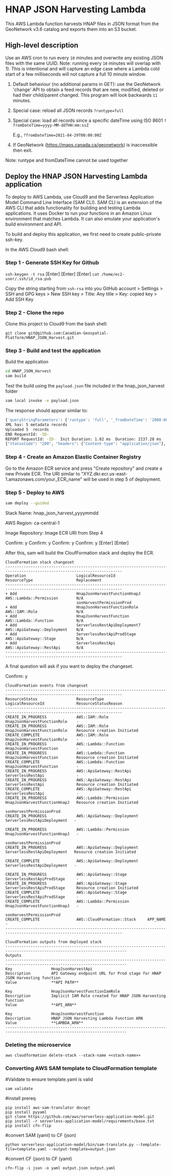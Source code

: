 # HNAP JSON Harvesting Lambda

This AWS Lambda function harvests HNAP files in JSON format from the GeoNetwork v3.6 catalog and exports them into an S3 bucket.

## High-level description

Use an AWS cron to run every `10` minutes and overwrite any existing JSON files with the same UUID. Note: running every `10` minutes will overlap with 1). This is intentional and will capture an edge case where a Lambda cold start of a few milliseconds will not capture a full 10 minute window.

1) Default behaviour (no additional params in GET): use the GeoNetwork 'change' API to obtain a feed records that are new, modified, deleted or had their child/parent changed. This program will look backwards `11` minutes.

2) Special case: reload all JSON records
    `?runtype=full`

3) Special case: load all records since a specific dateTime using ISO 8601
    `?fromDateTime=yyyy-MM-ddTHH:mm:ssZ`

    E.g., `?fromDateTime=2021-04-29T00:00:00Z`

4) If GeoNetwork (https://maps.canada.ca/geonetwork) is inaccessible then exit.

Note: runtype and fromDateTime cannot be used together

## Deploy the HNAP JSON Harvesting Lambda application

To deploy to AWS Lambda, use Cloud9 and the Serverless Application Model Command Line Interface (SAM CLI). SAM CLI is an extension of the AWS CLI that adds functionality for building and testing Lambda applications. It uses Docker to run your functions in an Amazon Linux environment that matches Lambda. It can also emulate your application's build environment and API.

To build and deploy this application, we first need to create public-private ssh-key.

In the AWS Cloud9 bash shell:

### Step 1 - Generate SSH Key for Github

`ssh-keygen -t rsa`
[Enter] [Enter] [Enter]
`cat /home/ec2-user/.ssh/id_rsa.pub`

Copy the string starting from `ssh-rsa` into you GitHub account > Settings > SSH and GPG keys > New SSH key > Title: Any title > Key: copied key > Add SSH Key

### Step 2 - Clone the repo

Clone this project to Cloud9 from the bash shell:

`git clone git@github.com:Canadian-Geospatial-Platform/HNAP_JSON_Harvest.git`

### Step 3 - Build and test the application

Build the application

```bash
cd HNAP_JSON_Harvest
sam build
```

Test the build using the `payload.json` file included in the hnap_json_harvest folder

```bash
sam local invoke -e payload.json
```

The response should appear similar to:
```bash
{'queryStringParameters': {'runtype': 'full', '_fromDateTime': '2008-08-30T01:45:36.123Z'}}
XML has: 5 metadata records
Uploaded 5  records
END RequestId: -ID-
REPORT RequestId: -ID-  Init Duration: 1.02 ms  Duration: 2137.28 ms    Billed Duration: 2200 ms        Memory Size: 128 MB    Max Memory Used: 128 MB
{"statusCode": "200", "headers": {"Content-type": "application/json"}, "body": "{\n    \"statusCode\": \"200\",\n    \"message\": \"Reloading all JSON records......5 record(s) harvested into hnap-test-bucket1\"\n}
```

### Step 4 - Create an Amazon Elastic Container Registry

Go to the Amazon ECR service and press "Create repository" and create a new Private ECR. The URI similar to "XYZ.dkr.ecr.us-east-1.amazonaws.com/your_ECR_name" will be used in step 5 of deployment.

### Step 5 - Deploy to AWS

```bash
sam deploy --guided
```

Stack Name: hnap_json_harvest_yyyymmdd

AWS Region: ca-central-1

Image Repository: Image ECR URI from Step 4

Confirm: y
Confirm: y
Confirm: y
Confirm: y
[Enter]
[Enter]

After this, sam will build the CloufFormation stack and deploy the ECR.

```
CloudFormation stack changeset
-------------------------------------------------------------------------------------------------------------------------
Operation                      LogicalResourceId              ResourceType                   Replacement                  
-------------------------------------------------------------------------------------------------------------------------
+ Add                          HnapJsonHarvestFunctionHnapJ   AWS::Lambda::Permission        N/A                          
                               sonHarvestPermissionProd                                                                   
+ Add                          HnapJsonHarvestFunctionRole    AWS::IAM::Role                 N/A                          
+ Add                          HnapJsonHarvestFunction        AWS::Lambda::Function          N/A                          
+ Add                          ServerlessRestApiDeployment7   AWS::ApiGateway::Deployment    N/A                          
+ Add                          ServerlessRestApiProdStage     AWS::ApiGateway::Stage         N/A                          
+ Add                          ServerlessRestApi              AWS::ApiGateway::RestApi       N/A                          
-------------------------------------------------------------------------------------------------------------------------
```

A final question will ask if you want to deploy the changeset.

Confirm: y

```
CloudFormation events from changeset
-------------------------------------------------------------------------------------------------------------------------
ResourceStatus                 ResourceType                   LogicalResourceId              ResourceStatusReason         
-------------------------------------------------------------------------------------------------------------------------
CREATE_IN_PROGRESS             AWS::IAM::Role                 HnapJsonHarvestFunctionRole    -                            
CREATE_IN_PROGRESS             AWS::IAM::Role                 HnapJsonHarvestFunctionRole    Resource creation Initiated  
CREATE_COMPLETE                AWS::IAM::Role                 HnapJsonHarvestFunctionRole    -                            
CREATE_IN_PROGRESS             AWS::Lambda::Function          HnapJsonHarvestFunction        -                            
CREATE_IN_PROGRESS             AWS::Lambda::Function          HnapJsonHarvestFunction        Resource creation Initiated  
CREATE_COMPLETE                AWS::Lambda::Function          HnapJsonHarvestFunction        -                            
CREATE_IN_PROGRESS             AWS::ApiGateway::RestApi       ServerlessRestApi              -                            
CREATE_IN_PROGRESS             AWS::ApiGateway::RestApi       ServerlessRestApi              Resource creation Initiated  
CREATE_COMPLETE                AWS::ApiGateway::RestApi       ServerlessRestApi              -                            
CREATE_IN_PROGRESS             AWS::Lambda::Permission        HnapJsonHarvestFunctionHnapJ   Resource creation Initiated  
                                                              sonHarvestPermissionProd                                    
CREATE_IN_PROGRESS             AWS::ApiGateway::Deployment    ServerlessRestApiDeployment   -                            
                                                                                                                 
CREATE_IN_PROGRESS             AWS::Lambda::Permission        HnapJsonHarvestFunctionHnapJ   -                            
                                                              sonHarvestPermissionProd                                    
CREATE_IN_PROGRESS             AWS::ApiGateway::Deployment    ServerlessRestApiDeployment   Resource creation Initiated  
                                                                                                                 
CREATE_COMPLETE                AWS::ApiGateway::Deployment    ServerlessRestApiDeployment   -                            
                                                                                                                 
CREATE_IN_PROGRESS             AWS::ApiGateway::Stage         ServerlessRestApiProdStage     -                            
CREATE_IN_PROGRESS             AWS::ApiGateway::Stage         ServerlessRestApiProdStage     Resource creation Initiated  
CREATE_COMPLETE                AWS::ApiGateway::Stage         ServerlessRestApiProdStage     -                            
CREATE_COMPLETE                AWS::Lambda::Permission        HnapJsonHarvestFunctionHnapJ   -                            
                                                              sonHarvestPermissionProd                                    
CREATE_COMPLETE                AWS::CloudFormation::Stack     APP_NAME            -                            
-------------------------------------------------------------------------------------------------------------------------

CloudFormation outputs from deployed stack
---------------------------------------------------------------------------------------------------------------------------
Outputs                                                                                                                   
---------------------------------------------------------------------------------------------------------------------------
Key                 HnapJsonHarvestApi                                                                                    
Description         API Gateway endpoint URL for Prod stage for HNAP JSON Harvesting function                             
Value               **API PATH**               

Key                 HnapJsonHarvestFunctionIamRole                                                                        
Description         Implicit IAM Role created for HNAP JSON Harvesting function                                           
Value               **API_ARN**           

Key                 HnapJsonHarvestFunction                                                                               
Description         HNAP JSON Harvesting Lambda Function ARN                                                              
Value               **LAMBDA_ARN**                                                                                 
---------------------------------------------------------------------------------------------------------------------------
```

### Deleting the microservice

`aws cloudformation delete-stack --stack-name <<stack-name>>`
    
    
### Converting AWS SAM template to CloudFormation template

#Validate to ensure template.yaml is valid

```
sam validate
```

#install prereq

```
pip install aws-sam-translator docopt
pip install pyyaml
git clone https://github.com/aws/serverless-application-model.git
pip install -r serverless-application-model/requirements/base.txt
pip install cfn-flip
```

#convert SAM (yaml) to CF (json)

```
python serverless-application-model/bin/sam-translate.py --template-file=template.yaml --output-template=output.json
```

#convert CF (json) to CF (yaml)

```
cfn-flip -i json -o yaml output.json output.yaml
```
    
